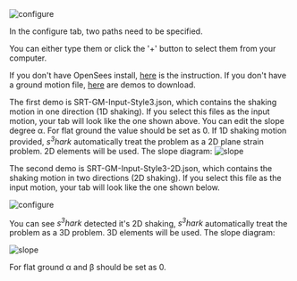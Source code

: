 <img src="https://raw.githubusercontent.com/NHERI-SimCenter/s3hark/master/docs/images/configure-1d.png" alt="configure"/>

In the configure tab, two paths need to be specified. 

You can either type them or click the '+' button to select them from your computer.

If you don't have OpenSees install, [here](start) is the instruction.
If you don't have a ground motion file, [here](https://nheri-simcenter.github.io/s3hark/DemoGM.zip) are demos to download.

The first demo is SRT-GM-Input-Style3.json, which contains the shaking motion in one direction (1D shaking). 
If you select this files as the input motion, your tab will look like the one shown above. 
You can edit the slope degree α. For flat ground the value should be set as 0. 
If 1D shaking motion provided, <i>s<sup>3</sup>hark</i> automatically treat the problem as a 2D plane strain problem. 
2D elements will be used. The slope diagram:
<img src="https://raw.githubusercontent.com/NHERI-SimCenter/s3hark/master/docs/images/slope2d.png" alt="slope"/>


The second demo is SRT-GM-Input-Style3-2D.json, which contains the shaking motion in two directions (2D shaking). 
If you select this file as the input motion, your tab will look like the one shown below.

<img src="https://raw.githubusercontent.com/NHERI-SimCenter/s3hark/master/docs/images/configure-2d.png" alt="configure"/>

You can see <i>s<sup>3</sup>hark</i> detected it's 2D shaking, 
<i>s<sup>3</sup>hark</i> automatically treat the problem as a 3D problem. 
3D elements will be used. The slope diagram:

<img src="https://raw.githubusercontent.com/NHERI-SimCenter/s3hark/master/docs/images/slope3d.png" alt="slope"/>

For flat ground α and β should be set as 0. 



